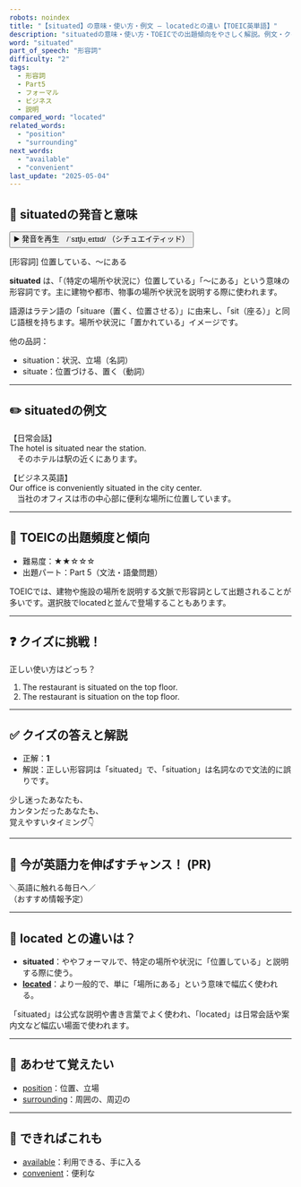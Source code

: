 ```yaml
---
robots: noindex
title: "【situated】の意味・使い方・例文 ― locatedとの違い【TOEIC英単語】"
description: "situatedの意味・使い方・TOEICでの出題傾向をやさしく解説。例文・クイズ付きでlocatedとの違いもわかりやすく学べます。"
word: "situated"
part_of_speech: "形容詞"
difficulty: "2"
tags:
  - 形容詞
  - Part5
  - フォーマル
  - ビジネス
  - 説明
compared_word: "located"
related_words:
  - "position"
  - "surrounding"
next_words:
  - "available"
  - "convenient"
last_update: "2025-05-04"
---
```


## 🔰 situatedの発音と意味

<button class="play-audio" onclick="playTTS('situated')">
  <span class="play-audio-main">
    ▶️ 発音を再生　/ˈsɪtʃuˌeɪtɪd/
  </span>
  <span class="play-audio-sub">
    （シチュエイティッド）
  </span>
</button>

[形容詞] 位置している、〜にある

**situated** は、「（特定の場所や状況に）位置している」「〜にある」という意味の形容詞です。主に建物や都市、物事の場所や状況を説明する際に使われます。

語源はラテン語の「situare（置く、位置させる）」に由来し、「sit（座る）」と同じ語根を持ちます。場所や状況に「置かれている」イメージです。

他の品詞：  
- situation：状況、立場（名詞）
- situate：位置づける、置く（動詞）

---

## ✏️ situatedの例文

【日常会話】  
The hotel is situated near the station.  
　そのホテルは駅の近くにあります。

【ビジネス英語】  
Our office is conveniently situated in the city center.  
　当社のオフィスは市の中心部に便利な場所に位置しています。

---

## 🎯 TOEICの出題頻度と傾向

- 難易度：★★☆☆☆
- 出題パート：Part 5（文法・語彙問題）

TOEICでは、建物や施設の場所を説明する文脈で形容詞として出題されることが多いです。選択肢でlocatedと並んで登場することもあります。

---

## ❓ クイズに挑戦！

正しい使い方はどっち？

1. The restaurant is situated on the top floor.  
2. The restaurant is situation on the top floor.

---

## ✅ クイズの答えと解説

- 正解：**1**
- 解説：正しい形容詞は「situated」で、「situation」は名詞なので文法的に誤りです。

少し迷ったあなたも、  
カンタンだったあなたも、  
覚えやすいタイミング👇️

---

## 🚀 今が英語力を伸ばすチャンス！ (PR)

<div class="info-center">
＼英語に触れる毎日へ／<br>  
（おすすめ情報予定）
</div>

---

## 🤔  located との違いは？

- **situated**：ややフォーマルで、特定の場所や状況に「位置している」と説明する際に使う。
- **[located](/word/located/)**：より一般的で、単に「場所にある」という意味で幅広く使われる。

「situated」は公式な説明や書き言葉でよく使われ、「located」は日常会話や案内文など幅広い場面で使われます。

---

## 🧩 あわせて覚えたい

- [position](/word/position/)：位置、立場
- [surrounding](/word/surrounding/)：周囲の、周辺の

---

## 📖 できればこれも

- [available](/word/available/)：利用できる、手に入る
- [convenient](/word/convenient/)：便利な

<!-- cvid: aid31_bid34 -->
